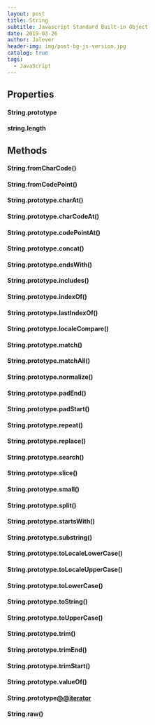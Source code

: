 ```yaml
---
layout: post
title: String
subtitle: Javascript Standard Built-in Object
date: 2019-03-26
author: Jalever
header-img: img/post-bg-js-version.jpg
catalog: true
tags:
  - JavaScript
---
```


## Properties
#### String​.prototype
#### string​.length

## Methods

#### String​.from​Char​Code()
#### String​.from​Code​Point()
#### String​.prototype​.charAt()
#### String​.prototype​.char​CodeAt()
#### String​.prototype​.code​PointAt()
#### String​.prototype​.concat()
#### String​.prototype​.ends​With()
#### String​.prototype​.includes()
#### String​.prototype​.indexOf()
#### String​.prototype​.last​IndexOf()
#### String​.prototype​.locale​Compare()
#### String​.prototype​.match()
#### String​.prototype​.matchAll()
#### String​.prototype​.normalize()
#### String​.prototype​.padEnd()
#### String​.prototype​.pad​Start()
#### String​.prototype​.repeat()
#### String​.prototype​.replace()
#### String​.prototype​.search()
#### String​.prototype​.slice()
#### String​.prototype​.small()
#### String​.prototype​.split()
#### String​.prototype​.starts​With()
#### String​.prototype​.substring()
#### String​.prototype​.toLocale​Lower​Case()
#### String​.prototype​.toLocale​Upper​Case()
#### String​.prototype​.toLower​Case()
#### String​.prototype​.toString()
#### String​.prototype​.toUpper​Case()
#### String.prototype.trim()
#### String​.prototype​.trimEnd()
#### String​.prototype​.trim​Start()
#### String​.prototype​.valueOf()
#### String​.prototype​[@@iterator]()
#### String​.raw()

